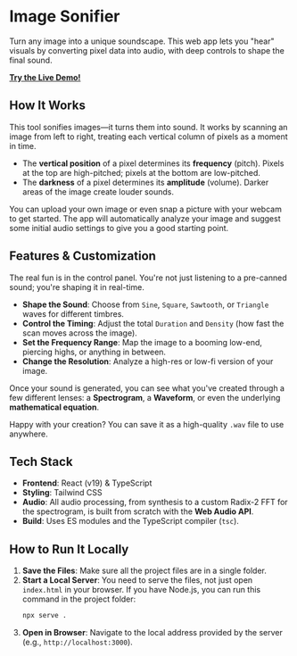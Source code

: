 # Image Sonifier

Turn any image into a unique soundscape. This web app lets you "hear" visuals by converting pixel data into audio, with deep controls to shape the final sound.

**[Try the Live Demo!](https://image-to-sound-webapp-git-main-zdgsds-projects.vercel.app/)**



## How It Works

This tool sonifies images—it turns them into sound. It works by scanning an image from left to right, treating each vertical column of pixels as a moment in time.

*   The **vertical position** of a pixel determines its **frequency** (pitch). Pixels at the top are high-pitched; pixels at the bottom are low-pitched.
*   The **darkness** of a pixel determines its **amplitude** (volume). Darker areas of the image create louder sounds.

You can upload your own image or even snap a picture with your webcam to get started. The app will automatically analyze your image and suggest some initial audio settings to give you a good starting point.

## Features & Customization

The real fun is in the control panel. You're not just listening to a pre-canned sound; you're shaping it in real-time.

*   **Shape the Sound**: Choose from `Sine`, `Square`, `Sawtooth`, or `Triangle` waves for different timbres.
*   **Control the Timing**: Adjust the total `Duration` and `Density` (how fast the scan moves across the image).
*   **Set the Frequency Range**: Map the image to a booming low-end, piercing highs, or anything in between.
*   **Change the Resolution**: Analyze a high-res or low-fi version of your image.

Once your sound is generated, you can see what you've created through a few different lenses: a **Spectrogram**, a **Waveform**, or even the underlying **mathematical equation**.

Happy with your creation? You can save it as a high-quality `.wav` file to use anywhere.

## Tech Stack

*   **Frontend**: React (v19) & TypeScript
*   **Styling**: Tailwind CSS
*   **Audio**: All audio processing, from synthesis to a custom Radix-2 FFT for the spectrogram, is built from scratch with the **Web Audio API**.
*   **Build**: Uses ES modules and the TypeScript compiler (`tsc`).

## How to Run It Locally

1.  **Save the Files**: Make sure all the project files are in a single folder.
2.  **Start a Local Server**: You need to serve the files, not just open `index.html` in your browser. If you have Node.js, you can run this command in the project folder:
    ```bash
    npx serve .
    ```
3.  **Open in Browser**: Navigate to the local address provided by the server (e.g., `http://localhost:3000`).


